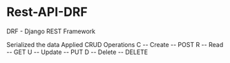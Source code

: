 # Rest-API-DRF

DRF  -  Django REST Framework

Serialized the data
Applied CRUD Operations
C  --  Create -- POST
R  --  Read   -- GET
U  --  Update -- PUT
D  --  Delete -- DELETE

